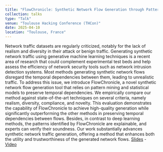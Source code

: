 ```yaml
---
title: "FlowChronicle: Synthetic Network Flow Generation through Pattern Set Mining"
collection: talks
type: "Talk"
venue: "Toulouse Hacking Conference (THCon)"
date: 2025-04-10
location: "Toulouse, France"
---
```


Network traffic datasets are regularly criticized, notably for the lack of realism and diversity in their attack or benign traffic. Generating synthetic network traffic using generative machine learning techniques is a recent area of research that could complement experimental test beds and help assess the efficiency of network security tools such as network intrusion detection systems. Most methods generating synthetic network flows disregard the temporal dependencies between them, leading to unrealistic traffic. To address this issue, we introduce FlowChronicle, a novel synthetic network flow generation tool that relies on pattern mining and statistical models to preserve temporal dependencies. We empirically compare our method against state-of-the-art techniques on several criteria, namely realism, diversity, compliance, and novelty. This evaluation demonstrates the capability of FlowChronicle to achieve high-quality generation while significantly outperforming the other methods in preserving temporal dependencies between flows. Besides, in contrast to deep learning methods, the patterns identified by FlowChronicle are explainable, and experts can verify their soundness. Our work substantially advances synthetic network traffic generation, offering a method that enhances both the utility and trustworthiness of the generated network flows. [Slides](https://pfgimenez.fr/files/thcon25.pdf) - [Video](https://www.youtube.com/live/EVXIwnp26uk?si=5zAv3gJv3g6buj_O&t=7435)
